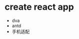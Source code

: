 <!--
 * @Author: xgj
 * @since: 2020-04-28 17:47:48
 * @lastTime: 2020-04-29 21:48:56
 * @LastAuthor: xgj
 * @FilePath: /my-app/README.md
 * @message: 
 -->
# create react app

- dva
- antd
- 手机适配